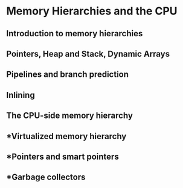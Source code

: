 # Memory Hierarchies and the CPU

## Introduction  to memory hierarchies
## Pointers, Heap and Stack, Dynamic Arrays
## Pipelines and branch prediction
## Inlining
## The CPU-side memory hierarchy
## \*Virtualized memory hierarchy
## \*Pointers and smart pointers
## \*Garbage collectors
